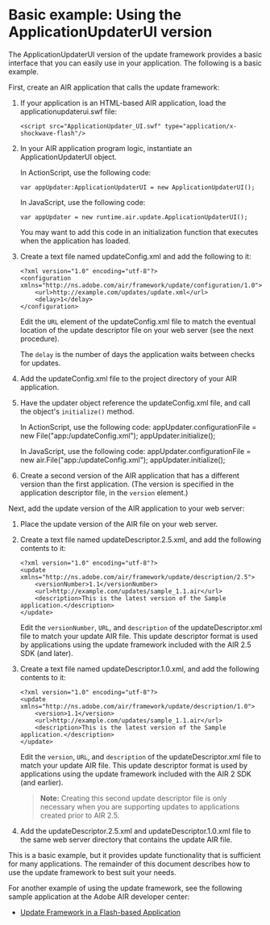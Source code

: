 # Basic example: Using the ApplicationUpdaterUI version

The ApplicationUpdaterUI version of the update framework provides a basic
interface that you can easily use in your application. The following is a basic
example.

First, create an AIR application that calls the update framework:

1.  If your application is an HTML-based AIR application, load the
    applicationupdaterui.swf file:

        <script src="ApplicationUpdater_UI.swf" type="application/x-shockwave-flash"/>

2.  In your AIR application program logic, instantiate an ApplicationUpdaterUI
    object.

    In ActionScript, use the following code:

        var appUpdater:ApplicationUpdaterUI = new ApplicationUpdaterUI();

    In JavaScript, use the following code:

        var appUpdater = new runtime.air.update.ApplicationUpdaterUI();

    You may want to add this code in an initialization function that executes
    when the application has loaded.

3.  Create a text file named updateConfig.xml and add the following to it:

        <?xml version="1.0" encoding="utf-8"?>
        <configuration xmlns="http://ns.adobe.com/air/framework/update/configuration/1.0">
            <url>http://example.com/updates/update.xml</url>
            <delay>1</delay>
        </configuration>

    Edit the `URL` element of the updateConfig.xml file to match the eventual
    location of the update descriptor file on your web server (see the next
    procedure).

    The `delay` is the number of days the application waits between checks for
    updates.

4.  Add the updateConfig.xml file to the project directory of your AIR
    application.

5.  Have the updater object reference the updateConfig.xml file, and call the
    object's `initialize()` method.

    In ActionScript, use the following code: appUpdater.configurationFile = new
    File("app:/updateConfig.xml"); appUpdater.initialize();

    In JavaScript, use the following code: appUpdater.configurationFile = new
    air.File("app:/updateConfig.xml"); appUpdater.initialize();

6.  Create a second version of the AIR application that has a different version
    than the first application. (The version is specified in the application
    descriptor file, in the `version` element.)

Next, add the update version of the AIR application to your web server:

1.  Place the update version of the AIR file on your web server.

2.  Create a text file named updateDescriptor.2.5.xml, and add the following
    contents to it:

        <?xml version="1.0" encoding="utf-8"?>
        <update xmlns="http://ns.adobe.com/air/framework/update/description/2.5">
            <versionNumber>1.1</versionNumber>
            <url>http://example.com/updates/sample_1.1.air</url>
            <description>This is the latest version of the Sample application.</description>
        </update>

    Edit the `versionNumber`, `URL`, and `description` of the
    updateDescriptor.xml file to match your update AIR file. This update
    descriptor format is used by applications using the update framework
    included with the AIR 2.5 SDK (and later).

3.  Create a text file named updateDescriptor.1.0.xml, and add the following
    contents to it:

        <?xml version="1.0" encoding="utf-8"?>
        <update xmlns="http://ns.adobe.com/air/framework/update/description/1.0">
            <version>1.1</version>
            <url>http://example.com/updates/sample_1.1.air</url>
            <description>This is the latest version of the Sample application.</description>
        </update>

    Edit the `version`, `URL`, and `description` of the updateDescriptor.xml
    file to match your update AIR file. This update descriptor format is used by
    applications using the update framework included with the AIR 2 SDK (and
    earlier).

    > **Note:** Creating this second update descriptor file is only necessary
    > when you are supporting updates to applications created prior to AIR 2.5.

4.  Add the updateDescriptor.2.5.xml and updateDescriptor.1.0.xml file to the
    same web server directory that contains the update AIR file.

This is a basic example, but it provides update functionality that is sufficient
for many applications. The remainder of this document describes how to use the
update framework to best suit your needs.

For another example of using the update framework, see the following sample
application at the Adobe AIR developer center:

- [Update Framework in a Flash-based Application](https://web.archive.org/web/20120502163951/http://www.adobe.com/devnet/air/flash/quickstart/articles/update_framework.html)
